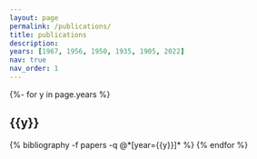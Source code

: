 ```yaml
---
layout: page
permalink: /publications/
title: publications
description: 
years: [1967, 1956, 1950, 1935, 1905, 2022]
nav: true
nav_order: 1
---
```

<!-- _pages/publications.md -->
<div class="publications">

{%- for y in page.years %}
  <h2 class="year">{{y}}</h2>
  {% bibliography -f papers -q @*[year={{y}}]* %}
{% endfor %}

</div>
